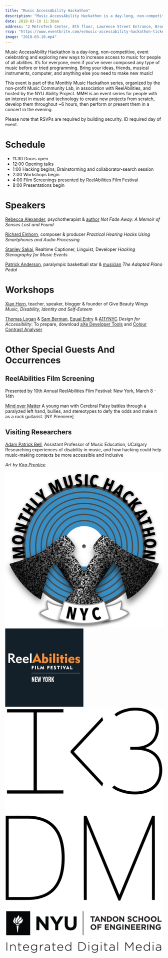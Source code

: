```yaml
---
title: "Music AccessAbility Hackathon"
description: "Music AccessAbility Hackathon is a day-long, non-competitive, event celebrating and exploring new ways to increase access to music for people of all abilities. It’s for everyone, even if you’ve never composed any type of music before or tried programming. Bring your ideas, friends, musical instruments, computer, and anything else you need to make new music!"
date: 2018-03-10 11:30am
address: "2 MetroTech Center, 8th floor, Lawrence Street Entrance, Brooklyn, NY 11201"
rsvp: "https://www.eventbrite.com/e/music-accessability-hackathon-tickets-42591634726"
image: "2018-03-10.mp4"
---
```


Music AccessAbility Hackathon is a day-long, non-competitive, event celebrating and exploring new ways to increase access to music for people of all abilities. It’s for everyone, even if you’ve never composed any type of music before or tried programming. Bring your ideas, friends, musical instruments, computer, and anything else you need to make new music!

This event is part of the Monthly Music Hackathon series, organized by the non-profit Music Community Lab, in association with ReelAbilities, and hosted by the NYU Ability Project. MMH is an event series for people with an interest in music and technology to create new projects from scratch, develop them throughout ~6 hours, then perform or present them in a concert in the evening.

Please note that RSVPs are required by building security. ID required day of event.

# Schedule
- 11:30 Doors open
- 12:00 Opening talks
- 1:00 Hacking begins; Brainstorming and collaborator-search session
- 2:00 Workshops begin
- 4:00 Film Screenings presented by ReelAbilities Film Festival
- 8:00 Presentations begin

# Speakers

[Rebecca Alexander](http://www.rebalexander.com/biography.html), psychotherapist & [author](http://www.rebalexander.com/not-fade-away.html)
*Not Fade Away: A Memoir of Senses Lost and Found*

[Richard Einhorn](http://www.richardeinhorn.com), composer & producer
*Practical Hearing Hacks Using Smartphones and Audio Processing*

[Stanley Sakai](http://stanographer.com), Realtime Captioner, Linguist, Developer
*Hacking Stenography for Music Events*

[Patrick Anderson](https://www.patanderson.ca/about), paralympic basketball star & [musician](https://www.instagram.com/thelayawakes/)
*The Adapted Piano Pedal*

# Workshops

[Xian Horn](https://twitter.com/XianForBeauty83), teacher, speaker, blogger & founder of Give Beauty Wings
*Music, Disability, Identity and Self-Esteem*

[Thomas Logan](https://twitter.com/techthomas) & [Sam Berman](http://blog.cerebralposi.net), [Equal Entry](https://equalentry.com/about/) & [A11YNYC](https://www.meetup.com/a11ynyc/member/51435202/?_cookie-check=Cnmz8nYqhxzD_g5R)
*Design for Accessibility*:  To prepare, download [aXe Developer Tools](https://www.deque.com/axe/) and [Colour Contrast Analyser](https://developer.paciellogroup.com/resources/contrastanalyser/)

# Other Special Guests And Occurrences

## ReelAbilities Film Screening
Presented by 10th Annual ReelAbilities Film Festival: New York, March 8 - 14th

[Mind over Matter](http://reelabilities.org/newyork/film/mind-over-matter/)
A young man with Cerebral Palsy battles through a paralyzed left hand, bullies, and stereotypes to defy the odds and make it as a rock guitarist. [NY Premiere]

## Visiting Researchers
[Adam Patrick Bell](http://www.adampatrickbell.com), Assistant Professor of Music Education, UCalgary
Researching experiences of disability in music, and how hacking could help music-making contexts be more accessible and inclusive

*Art by [Kira Prentice](http://kiraprentice.com).*

![Monthly Music Hackathon NYC Logo: A blue record with axes crossed in front of it](/assets/img/logo_256.svg)
![ReelAbilities Film Festival NY Logo: text in white and orange on black](/assets/events/20180310/reelabilities.jpg)
![NYU Tandon School of Engineering Logo: Text in black on white, with NYU's torch in white on black ](/assets/events/20180310/nyutandon.png)
